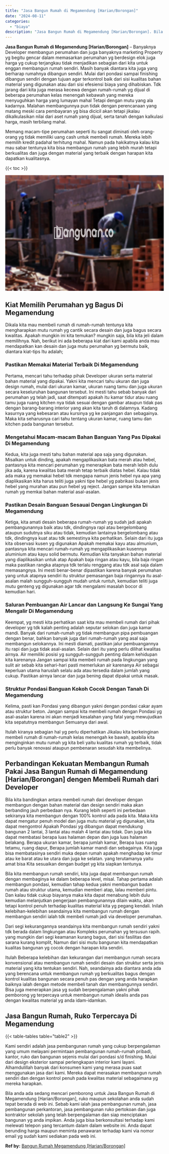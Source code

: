 ```yaml
---
title: "Jasa Bangun Rumah di Megamendung [Harian/Borongan]"
date: "2024-08-11"
categories: 
  - "biaya"
description: "Jasa Bangun Rumah di Megamendung [Harian/Borongan]. Bila anda ada sedang mencari pemborong untuk Jasa Bangun Rumah di Megamendung [Harian/Borongan], ruko m..."
---
```


**Jasa Bangun Rumah di Megamendung \[Harian/Borongan\]** – Banyaknya Developer membangun perumahan dan juga banyaknya marketing Property yg begitu gencar dalam memasarkan perumahan yg berdesign elok juga harga yg cukup terjangkau tidak menjadikan sebagian dari kita untuk enggan membangun rumah sendiri. Masih banyak diantara kita juga yang berharap rumahnya dibangun sendiri. Mulai dari pondasi sampai finishing dibangun sendiri dengan tujuan agar terkontrol baik dari sisi kualitas bahan material yang digunakan atau dari sisi efesiensi biaya yang dihabiskan. Tdk jarang dari kita juga merasa kecewa dengan rumah-rumah yg dijual di beberapa perumahan kelas menengah kebawah yang mereka menyuguhkan harga yang lumayan mahal Tetapi dengan mutu yang ala kadarnya. Malahan membangunnya pun tidak dengan perencanaan yang matang meski cara pembayaran yg bisa dicicil akan tetapi jikalau dikalkulasikan nilai dari aset rumah yang dijual, serta tanah dengan kalkulasi harga, masih terbilang mahal.

Memang macam-tipe perumahan seperti itu sangat diminati oleh orang-orang yg tidak memiliki uang cash untuk membeli rumah. Mereka lebih memilih kredit padahal terhitung mahal. Namun pada hakikatnya kalau kita mau sabar tentunya kita bisa membangun rumah yang lebih murah tetapi berkualitas dan juga dengan material yang terbaik dengan harapan kita dapatkan kualitasnya.

{{< toc >}}

![Jasa Bangun Rumah di Megamendung [Harian/Borongan]](/images/borong-bangunan-38.png)

## Kiat Memilih Perumahan yg Bagus Di Megamendung

Dikala kita mau membeli rumah di rumah-rumah tentunya kita mengharapkan mutu rumah yg cantik secara desain dan juga bagus secara kwalitas. Apakah mungkin ini kita temukan? mungkin saja, bila kita jeli dalam memilihnya. Nah, berikut ini ada beberapa kiat dari kami apabila anda mau mendapatkan kan desain dan juga mutu perumahan yg bermutu baik, diantara kiat-tips Itu adalah;

### Pastikan Memakai Material Terbaik Di Megamendung

Pertama, mencari tahu terhadap pihak Developer ukuran serta material bahan material yang dipakai. Yakni kita mencari tahu ukuran dan juga design rumah, mulai dari ukuran kamar, ukuran ruang tamu dan juga ukuran secara keseluruhan bangunan tersebut. Ini mesti tahu sebab banyak dari perumahan yg telah jadi, saat ditempati apakah itu kamar tidur atau ruang tamu juga ruang kitchen nya tidak sesuai dengan gambar ataupun tidak pas dengan barang-barang interior yang akan kita taruh di dalamnya. Kadang kasurnya yang kebesaran atau kursinya yg ke panjangan dan sebagainya. Maka kita seharusnya cari tahu tentang ukuran kamar, ruang tamu dan kitchen pada bangunan tersebut.

### Mengetahui Macam-macam Bahan Banguan Yang Pas Dipakai Di Megamendung

Kedua, kita juga mesti tahu bahan material apa saja yang digunakan. Misalkan untuk dinding, apakah mengaplikasikan bata merah atau hebel, pantasnya kita mencari perumahan yg menerapkan bata merah lebih dulu jika ada, karena kwalitas bata merah tetap terbaik diatas hebel. Kalau tidak ada maka yg memakai hebel tdk mengapa namun jenis hebel nya apa yang diaplikasikan kita harus teliti juga yakni tipe hebel yg pabrikasi bukan jenis hebel yang murahan atau pun hebel yg reject. Jangan sampe kita temukan rumah yg memkai bahan material asal-asalan.

### Pastikan Desain Banguan Sesauai Dengan Lingkungan Di Megamendung

Ketiga, kita amati desain beberapa rumah-rumah yg sudah jadi apakah pembangunannya baik atau tdk, dindingnya rapi atau bergelombang ataupun sudutnya siku atau tidak, kemudian lantainya bergelombang atau tdk, dindingnya kuat atau tdk semestinya kita perhatikan. Selain dari itu juga kita observasi kusen yg digunakan Apakah memakai kayu atau almunium, pantasnya kita mencari rumah-rumah yg mengaplikasikan kusennya aluminium atau kayu solid bermutu. Kemudian kita tanyakan bahan material yang diaplikasikan untuk atap Apakah baja ringan atau kayu, bila baja ringan maka pastikan rangka atapnya tdk terlalu renggang atau tdk asal saja dalam memasangnya. Ini mesti benar-benar dipastikan karena banyak perumahan yang untuk atapnya sendiri itu struktur pemasangan baja ringannya itu asal-asalan malah sungguh-sungguh mudah untuk runtuh, kemudian teliti juga mutu genteng yg digunakan agar tdk mengalami masalah bocor di kemudian hari.

### Saluran Pembuangan Air Lancar dan Langsung Ke Sungai Yang Mengalir Di Megamendung

Keempat, yg mesti kita perhatikan saat kita mau membeli rumah dari pihak developer yg tdk kalah penting adalah seputar selokan dan juga kamar mandi. Banyak dari rumah-rumah yg tidak membangun pipa pembuangan dengan benar, bahkan banyak juga dari rumah-rumah yang asal saja membangun selokannya. Ini mesti diamati, pastikan jalur pembuangannya itu rapi dan juga tidak asal-asalan. Selain dari itu yang perlu dilihat kwalitas airnya. Air memiliki posisi yg sungguh-sungguh penting dalam kehidupan kita karenanya Jangan sampai kita membeli rumah pada lingkungan yang sulit air sebab kita sehari-hari pasti memerlukan air karenanya Air sebagai keperluan utama haruslah selalu ada atau tersedia dalam jumlah yang cukup. Pastikan airnya lancar dan juga bening dapat dipakai untuk masak.

### Struktur Pondasi Banguan Kokoh Cocok Dengan Tanah Di Megamendung

Kelima, pasti kan Pondasi yang dibangun yakni dengan pondasi cakar ayam atau struktur beton. Jangan sampai kita membeli rumah dengan Pondasi yg asal-asalan karena ini akan menjadi kesalahan yang fatal yang mewujudkan kita sepatutnya membangun Semuanya dari awal.

Itulah kiranya sebagian hal yg perlu diperhatikan Jikalau kita berkeinginan membeli rumah di rumah-rumah kelas menengah ke bawah, apabila kita menginginkan mutu rumah yg kita beli yaitu kualitas rumah yg terbaik, tidak perlu banyak renovasi ataupun pembenaran sesudah kita membelinya.

## Perbandingan Kekuatan Membangun Rumah Pakai Jasa Bangun Rumah di Megamendung \[Harian/Borongan\] dengen Membeli Rumah dari Developer

Bila kita bandingkan antara membeli rumah dari developer dengan membangun dengan bahan material dan design sendiri maka akan berbanding jauh perbedaan nya. Kurang lebih seperti ini perbedaan sekiranya kita membangun dengan 100% kontrol ada pada kita. Maka kita dapat mengatur penuh model dan juga mutu material yg digunakan, kita dapat mengontrol Apakah Pondasi yg dibangun dapat mendukung bangunan 2 lantai, 3 lantai atau malah 4 lantai atau tidak. Dan juga kita dapat membatasi berapa luas halaman depan dan juga luas halaman belakang. Berapa ukuran kamar, berapa jumlah kamar, Berapa luas ruang tetamu, ruang dapur, Berapa jumlah kamar mandi dan sebagainya. Kita juga bisa membatasinya sendiri muka depan rumah apakah menghadap ke timur atau ke barat atau ke utara dan juga ke selatan. yang terutamanya yaitu amat bisa Kita sesuaikan dengan budget yg kita siapkan tentunya.

Bila kita membangun rumah sendiri, kita juga dapat membangun rumah dengan membaginya ke dalam beberapa level, misal. Tahap pertama adalah membangun pondasi, kemudian tahap kedua yakni membangun badan rumah atau struktur utama, kemudian memberi atap, lalau memberi pintu. Dan kalau tidak cukup biayanya maka kita dapat menabung lebih dulu kemudian melanjutkan pengerjaan pembangunannya dilain waktu, akan tetapi kontrol penuh terhadap kualitas material kita yg pegang kendali. Inilah kelebihan-kelebihan seandainya kita membangun rumah dengan membangun sendiri ialah tdk membeli rumah jadi via developer perumahan.

Dari segi kekurangannya seandainya kita membangun rumah sendiri yakni tdk berada dalam lingkungan atau Kompleks perumahan yg tersusun rapih. yang mungkin dari segi keamanan kurang bagus, dari sisi fasilitas dan sarana kurang komplit, Namun dari sisi mutu bangunan kita mendapatkan kualitas bangunan yg cocok dengan harapan kita sendiri.

Itulah Beberapa kelebihan dan kekurangan dari membangun rumah secara konvensional atau membangun rumah sendiri desain dan struktur serta jenis material yang kita tentukan sendiri. Nah, seandainya ada diantara anda ada yang berencana untuk membangun rumah yg berkualitas bagus dengan kontrol kualitas bangunan secara penuh pas dengan yang anda harapkan baiknya ialah dengan metode membeli tanah dan membangunnya sendiri. Bisa juga menerapkan jasa yg sudah berpengalaman yakni pihak pemborong yg terpercaya untuk membangun rumah idealis anda pas dengan kwalitas material yg anda idam-idamkan.

## Jasa Bangun Rumah, Ruko Terpercaya Di Megamendung

{{< table-tables table="table2" >}}

Kami sendiri adalah jasa pembangunan rumah yang cukup berpengalaman yang umum melayani permintaan pembangunan rumah-rumah pribadi, kantor, ruko dan bangunan sejenis mulai dari pondasi s/d finishing. Mulai dari design eksterior sampai perlengkapan interior kami layani. Alhamdulillah banyak dari konsumen kami yang merasa puas saat menggunakan jasa dari kami. Mereka dapat merasakan membangun rumah sendiri dan dengan kontrol penuh pada kwalitas material sebagaimana yg mereka harapkan.

Bila anda ada sedang mencari pemborong untuk Jasa Bangun Rumah di Megamendung \[Harian/Borongan\], ruko maupun sekolahan anda sudah tepat berada di web ini. Sebab kami ialah jasa pembangunan rumah, jasa pembangunan perkantoran, jasa pembangunan ruko pertokoan dan juga kontraktor sekolah yang telah berpengalaman dan siap menciptakan bangunan yg anda impikan. Anda juga bisa berkonsultasi terhadap kami melewati telepon yang tercantum dalam dalam website ini. Anda dapat berunding harga maupun meminta penawaran terhadap kami via nomor email yg sudah kami sediakan pada web ini.

**Ref by:** [Bangun Rumah Megamendung [Harian/Borongan]](https://id.wikipedia.org/wiki/Bangun)
